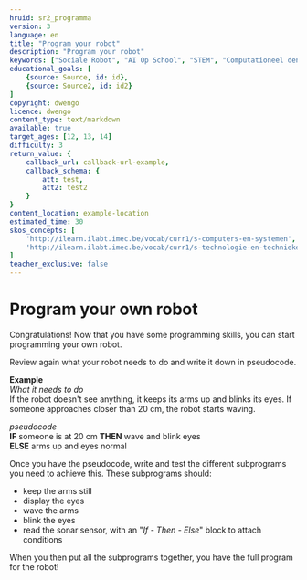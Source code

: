 ```yaml
---
hruid: sr2_programma
version: 3
language: en
title: "Program your robot"
description: "Program your robot"
keywords: ["Sociale Robot", "AI Op School", "STEM", "Computationeel denken", "Grafisch programmeren"]
educational_goals: [
    {source: Source, id: id}, 
    {source: Source2, id: id2}
]
copyright: dwengo
licence: dwengo
content_type: text/markdown
available: true
target_ages: [12, 13, 14]
difficulty: 3
return_value: {
    callback_url: callback-url-example,
    callback_schema: {
        att: test,
        att2: test2
    }
}
content_location: example-location
estimated_time: 30
skos_concepts: [
    'http://ilearn.ilabt.imec.be/vocab/curr1/s-computers-en-systemen', 
    'http://ilearn.ilabt.imec.be/vocab/curr1/s-technologie-en-technieken'
]
teacher_exclusive: false
---
```

# Program your own robot

Congratulations! Now that you have some programming skills, you can start programming your own robot.

Review again what your robot needs to do and write it down in pseudocode.

**Example**  
*What it needs to do*  
If the robot doesn't see anything, it keeps its arms up and blinks its eyes. 
If someone approaches closer than 20 cm, the robot starts waving.

*pseudocode*  
**IF** someone is at 20 cm **THEN** wave and blink eyes  
**ELSE** arms up and eyes normal  

Once you have the pseudocode, write and test the different subprograms you need to achieve this. These subprograms should:

- keep the arms still
- display the eyes
- wave the arms
- blink the eyes
- read the sonar sensor, with an "*If - Then - Else*" block to attach conditions

When you then put all the subprograms together, you have the full program for the robot!